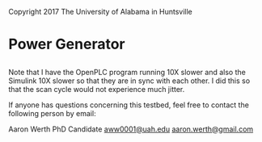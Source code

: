 Copyright 2017 The University of Alabama in Huntsville

# Power Generator

##

Note that I have the OpenPLC program running 10X slower and also the Simulink 10X slower so that they are in sync with each other. I did this so that the scan cycle would not experience much jitter.


If anyone has questions concerning this testbed, feel free to contact the following person by email:

Aaron Werth
PhD Candidate
aww0001@uah.edu
aaron.werth@gmail.com

